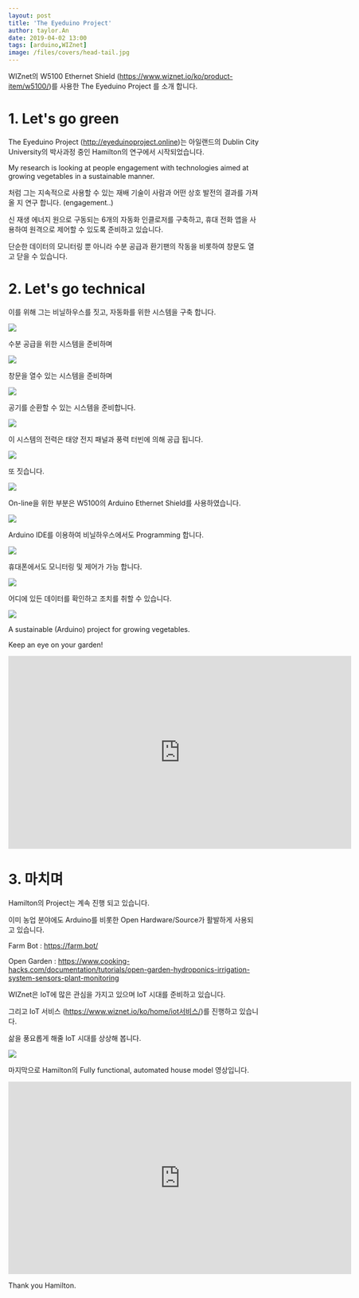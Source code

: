 ```yaml
---
layout: post
title: 'The Eyeduino Project'
author: taylor.An
date: 2019-04-02 13:00
tags: [arduino,WIZnet]
image: /files/covers/head-tail.jpg
---
```


WIZnet의 W5100 Ethernet Shield (https://www.wiznet.io/ko/product-item/w5100/)를 사용한 The Eyeduino Project 를 소개 합니다.

# 1. Let's go green

The Eyeduino Project (http://eyeduinoproject.online)는 아일랜드의 Dublin City University의 박사과정 중인 Hamilton의 연구에서 시작되었습니다.

My research is looking at people engagement with technologies aimed at growing vegetables in a sustainable manner.

처럼 그는 지속적으로 사용할 수 있는 재배 기술이 사람과 어떤 상호 발전의 결과를 가져 올 지 연구 합니다. (engagement..)

신 재생 에너지 원으로 구동되는 6개의 자동화 인클로저를 구축하고, 휴대 전화 앱을 사용하여 원격으로 제어할 수 있도록 준비하고 있습니다.

단순한 데이터의 모니터링 뿐 아니라 수분 공급과 환기팬의 작동을 비롯하여 창문도 열고 닫을 수 있습니다.


# 2. Let's go technical

이를 위해 그는 비닐하우스를 짓고, 자동화를 위한 시스템을 구축 합니다.

![](/files/posts/2019-04-02/eyeduino-12.jpg)

수분 공급을 위한 시스템을 준비하며

![](/files/posts/2019-04-02/eyeduino-1.jpg)

창문을 열수 있는 시스템을 준비하며

![](/files/posts/2019-04-02/eyeduino-2.jpg)

공기를 순환할 수 있는 시스템을 준비합니다.

![](/files/posts/2019-04-02/eyeduino-3.jpg)

이 시스템의 전력은 태양 전지 패널과 풍력 터빈에 의해 공급 됩니다.

![](/files/posts/2019-04-02/eyeduino-4.jpg)

또 짓습니다.

![](/files/posts/2019-04-02/eyeduino-6.jpg)

On-line을 위한 부분은 W5100의 Arduino Ethernet Shield를 사용하였습니다.

![](/files/posts/2019-04-02/eyeduino-8.jpg)

Arduino IDE를 이용하여 비닐하우스에서도 Programming 합니다.

![](/files/posts/2019-04-02/eyeduino-7.jpg)

휴대폰에서도 모니터링 및 제어가 가능 합니다.

![](/files/posts/2019-04-02/eyeduino-10.jpg)

어디에 있든 데이터를 확인하고 조치를 취할 수 있습니다.

![](/files/posts/2019-04-02/eyeduino-11.jpg)


A sustainable (Arduino) project for growing vegetables.

Keep an eye on your garden!

<iframe width="689" height="388" src="https://www.youtube.com/embed/tfOh_8AvmX4" frameborder="0" allow="accelerometer; autoplay; encrypted-media; gyroscope; picture-in-picture" allowfullscreen></iframe>

# 3. 마치며

Hamilton의 Project는 계속 진행 되고 있습니다.

이미 농업 분야에도 Arduino를 비롯한 Open Hardware/Source가 활발하게 사용되고 있습니다.

Farm Bot : https://farm.bot/

Open Garden : https://www.cooking-hacks.com/documentation/tutorials/open-garden-hydroponics-irrigation-system-sensors-plant-monitoring

WIZnet은 IoT에 많은 관심을 가지고 있으며 IoT 시대를 준비하고 있습니다.

그리고 IoT 서비스 (https://www.wiznet.io/ko/home/iot서비스/)를 진행하고 있습니다.

삶을 풍요롭게 해줄 IoT 시대를 상상해 봅니다.

![](/files/posts/2019-03-06/WIZnetIoT.png)

마지막으로 Hamilton의 Fully functional, automated house model 영상입니다.

<iframe width="689" height="387" src="https://www.youtube.com/embed/ezKlSQfqKzc" frameborder="0" allow="accelerometer; autoplay; encrypted-media; gyroscope; picture-in-picture" allowfullscreen></iframe>

Thank you Hamilton.